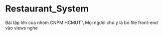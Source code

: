 # Restaurant_System
Bài tập lớn của nhóm CNPM HCMUT
\\
Mọi người chú ý là bỏ file front-end vào views nghe

